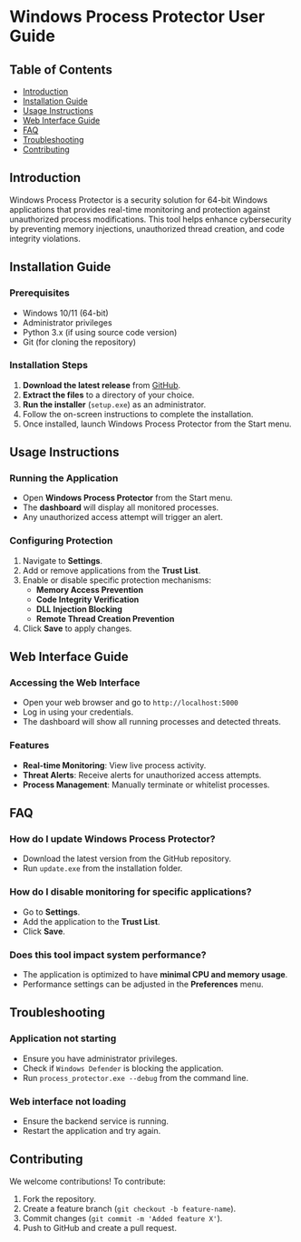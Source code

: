 # Windows Process Protector User Guide

## Table of Contents
- [Introduction](#introduction)
- [Installation Guide](#installation-guide)
- [Usage Instructions](#usage-instructions)
- [Web Interface Guide](#web-interface-guide)
- [FAQ](#faq)
- [Troubleshooting](#troubleshooting)
- [Contributing](#contributing)

## Introduction
Windows Process Protector is a security solution for 64-bit Windows applications that provides real-time monitoring and protection against unauthorized process modifications. This tool helps enhance cybersecurity by preventing memory injections, unauthorized thread creation, and code integrity violations.

## Installation Guide
### Prerequisites
- Windows 10/11 (64-bit)
- Administrator privileges
- Python 3.x (if using source code version)
- Git (for cloning the repository)

### Installation Steps
1. **Download the latest release** from [GitHub](https://github.com/your-repo/windows-process-protector).
2. **Extract the files** to a directory of your choice.
3. **Run the installer** (`setup.exe`) as an administrator.
4. Follow the on-screen instructions to complete the installation.
5. Once installed, launch Windows Process Protector from the Start menu.

## Usage Instructions
### Running the Application
- Open **Windows Process Protector** from the Start menu.
- The **dashboard** will display all monitored processes.
- Any unauthorized access attempt will trigger an alert.

### Configuring Protection
1. Navigate to **Settings**.
2. Add or remove applications from the **Trust List**.
3. Enable or disable specific protection mechanisms:
   - **Memory Access Prevention**
   - **Code Integrity Verification**
   - **DLL Injection Blocking**
   - **Remote Thread Creation Prevention**
4. Click **Save** to apply changes.

## Web Interface Guide
### Accessing the Web Interface
- Open your web browser and go to `http://localhost:5000`
- Log in using your credentials.
- The dashboard will show all running processes and detected threats.

### Features
- **Real-time Monitoring**: View live process activity.
- **Threat Alerts**: Receive alerts for unauthorized access attempts.
- **Process Management**: Manually terminate or whitelist processes.

## FAQ
### How do I update Windows Process Protector?
- Download the latest version from the GitHub repository.
- Run `update.exe` from the installation folder.

### How do I disable monitoring for specific applications?
- Go to **Settings**.
- Add the application to the **Trust List**.
- Click **Save**.

### Does this tool impact system performance?
- The application is optimized to have **minimal CPU and memory usage**.
- Performance settings can be adjusted in the **Preferences** menu.

## Troubleshooting
### Application not starting
- Ensure you have administrator privileges.
- Check if `Windows Defender` is blocking the application.
- Run `process_protector.exe --debug` from the command line.

### Web interface not loading
- Ensure the backend service is running.
- Restart the application and try again.

## Contributing
We welcome contributions! To contribute:
1. Fork the repository.
2. Create a feature branch (`git checkout -b feature-name`).
3. Commit changes (`git commit -m 'Added feature X'`).
4. Push to GitHub and create a pull request.
